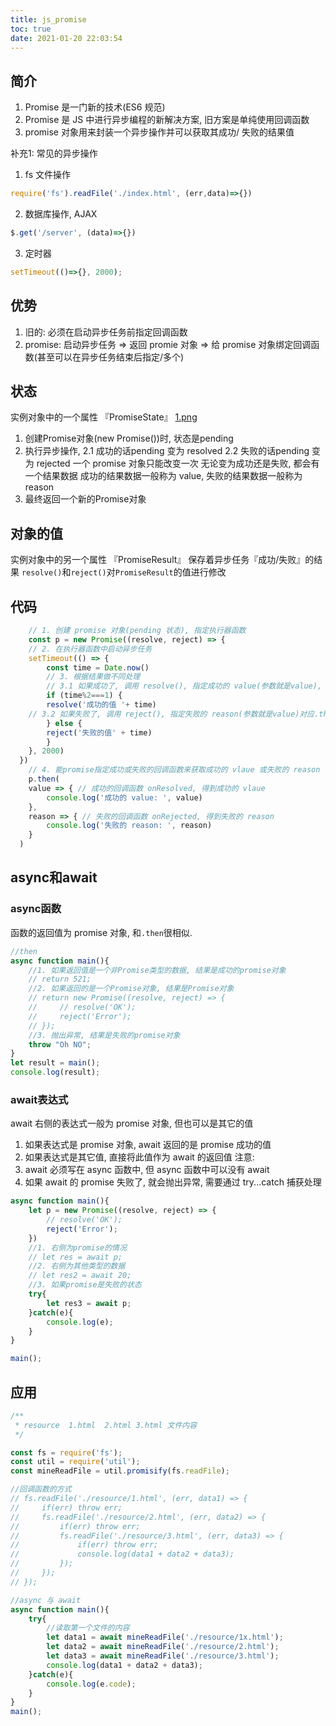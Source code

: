 ```yaml
---
title: js_promise
toc: true
date: 2021-01-20 22:03:54
---
```

## 简介
1. Promise 是一门新的技术(ES6 规范) 
2. Promise 是 JS 中进行异步编程的新解决方案, 旧方案是单纯使用回调函数
3.  promise 对象用来封装一个异步操作并可以获取其成功/
失败的结果值

补充1: 常见的异步操作
1. fs 文件操作
```js
require('fs').readFile('./index.html', (err,data)=>{})
```
2. 数据库操作, AJAX 
```js
$.get('/server', (data)=>{})
```
3. 定时器 
```js
setTimeout(()=>{}, 2000);
```

## 优势

1. 旧的:  必须在启动异步任务前指定回调函数
2. promise:  启动异步任务  =>  返回 promie 对象  =>  给 promise 对象绑定回调函
数(甚至可以在异步任务结束后指定/多个) 


## 状态
实例对象中的一个属性 『PromiseState』
[1.png](1.png)
1. 创建Promise对象(new Promise())时, 状态是pending
2. 执行异步操作, 
2.1 成功的话pending 变为 resolved 
2.2 失败的话pending 变为 rejected 
一个 promise 对象只能改变一次 
无论变为成功还是失败,  都会有一个结果数据 成功的结果数据一般称为 value,  失败的结果数据一般称为 reason 
3. 最终返回一个新的Promise对象

## 对象的值
实例对象中的另一个属性 『PromiseResult』
保存着异步任务『成功/失败』的结果
`resolve()`和`reject()`对`PromiseResult`的值进行修改

## 代码
```js
    // 1. 创建 promise 对象(pending 状态), 指定执行器函数 
    const p = new Promise((resolve, reject) => { 
    // 2. 在执行器函数中启动异步任务 
    setTimeout(() => { 
        const time = Date.now() 
        // 3. 根据结果做不同处理 
        // 3.1 如果成功了, 调用 resolve(), 指定成功的 value(参数就是value), 对应.then方法的第一个参数, 变为 resolved 状态 
        if (time%2===1) { 
        resolve('成功的值 '+ time) 
    // 3.2 如果失败了, 调用 reject(), 指定失败的 reason(参数就是value)对应.then方法的第二个参数, 变为rejected 状态 
        } else { 
        reject('失败的值' + time) 
        } 
    }, 2000) 
  }) 
    // 4. 能promise指定成功或失败的回调函数来获取成功的 vlaue 或失败的 reason 
    p.then( 
    value => { // 成功的回调函数 onResolved, 得到成功的 vlaue 
        console.log('成功的 value: ', value) 
    }, 
    reason => { // 失败的回调函数 onRejected, 得到失败的 reason 
        console.log('失败的 reason: ', reason) 
    } 
  ) 
```



## async和await

### async函数
函数的返回值为 promise 对象, 和`.then`很相似.

```js
//then
async function main(){
    //1. 如果返回值是一个非Promise类型的数据, 结果是成功的promise对象
    // return 521;
    //2. 如果返回的是一个Promise对象, 结果是Promise对象
    // return new Promise((resolve, reject) => {
    //     // resolve('OK');
    //     reject('Error');
    // });
    //3. 抛出异常, 结果是失败的promise对象
    throw "Oh NO";
}
let result = main();
console.log(result);
```


### await表达式
await 右侧的表达式一般为 promise 对象,  但也可以是其它的值 
1. 如果表达式是 promise 对象, await 返回的是 promise 成功的值
2. 如果表达式是其它值,  直接将此值作为 await 的返回值 
注意:
1. await 必须写在 async 函数中,  但 async 函数中可以没有 await 
2. 如果 await 的 promise 失败了,  就会抛出异常,  需要通过 try...catch 捕获处理 


```js
async function main(){
    let p = new Promise((resolve, reject) => {
        // resolve('OK');
        reject('Error');
    })
    //1. 右侧为promise的情况
    // let res = await p;
    //2. 右侧为其他类型的数据
    // let res2 = await 20;
    //3. 如果promise是失败的状态
    try{
        let res3 = await p;
    }catch(e){
        console.log(e);
    }
}

main();
```


## 应用
```js
/**
 * resource  1.html  2.html 3.html 文件内容
 */

const fs = require('fs');
const util = require('util');
const mineReadFile = util.promisify(fs.readFile);

//回调函数的方式
// fs.readFile('./resource/1.html', (err, data1) => {
//     if(err) throw err;
//     fs.readFile('./resource/2.html', (err, data2) => {
//         if(err) throw err;
//         fs.readFile('./resource/3.html', (err, data3) => {
//             if(err) throw err;
//             console.log(data1 + data2 + data3);
//         });
//     });
// });

//async 与 await
async function main(){
    try{
        //读取第一个文件的内容
        let data1 = await mineReadFile('./resource/1x.html');
        let data2 = await mineReadFile('./resource/2.html');
        let data3 = await mineReadFile('./resource/3.html');
        console.log(data1 + data2 + data3);
    }catch(e){
        console.log(e.code);
    }
}
main();
```